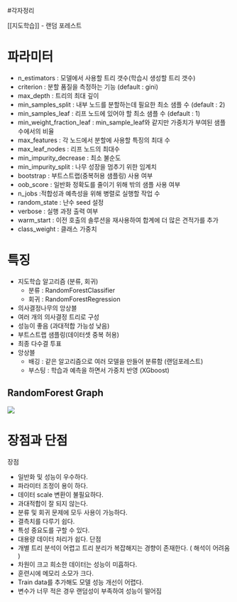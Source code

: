 #각자정리

[[지도학습]] - 랜덤 포레스트
# 파라미터
- n_estimators : 모델에서 사용할 트리 갯수(학습시 생성할 트리 갯수)
- criterion : 분할 품질을 측정하는 기능 (default : gini)
- max_depth : 트리의 최대 깊이
- min_samples_split : 내부 노드를 분할하는데 필요한 최소 샘플 수 (default : 2)
- min_samples_leaf : 리프 노드에 있어야 할 최소 샘플 수 (default : 1)
- min_weight_fraction_leaf : min_sample_leaf와 같지만 가중치가 부여된 샘플 수에서의 비율
- max_features : 각 노드에서 분할에 사용할 특징의 최대 수
- max_leaf_nodes : 리프 노드의 최대수
- min_impurity_decrease : 최소 불순도
- min_impurity_split : 나무 성장을 멈추기 위한 임계치
- bootstrap : 부트스트랩(중복허용 샘플링) 사용 여부
- oob_score : 일반화 정확도를 줄이기 위해 밖의 샘플 사용 여부
- n_jobs :적합성과 예측성을 위해 병렬로 실행할 작업 수
- random_state : 난수 seed 설정
- verbose : 실행 과정 출력 여부
- warm_start : 이전 호출의 솔루션을 재사용하여 합계에 더 많은 견적가를 추가
- class_weight : 클래스 가중치

# 특징
- 지도학습 알고리즘 (분류, 회귀)
	- 분류 : RandomForestClassifier
	- 회귀 : RandomForestRegression
- 의사결정나무의 앙상블
- 여러 개의 의사결정 트리로 구성
- 성능이 좋음 (과대적합 가능성 낮음)
- 부트스트랩 샘플링(데이터셋 중복 허용)
- 최종 다수결 투표
- 앙상블
	- 배깅 : 같은 알고리즘으로 여러 모델을 만들어 분류함 (랜덤포레스트)
	- 부스팅 : 학습과 예측을 하면서 가중치 반영 (XGboost)
## RandomForest Graph
![](https://i.imgur.com/g1E4lbt.png)


# 장점과 단점
장점
- 일반화 및 성능이 우수하다.
- 파라미터 조정이 용이 하다.
- 데이터 scale 변환이 불필요하다.
- 과대적합이 잘 되지 않는다.
- 분류 및 회귀 문제에 모두 사용이 가능하다.
- 결측치를 다루기 쉽다.
- 특성 중요도를 구할 수 있다.
- 대용량 데이터 처리가 쉽다.
단점
- 개별 트리 분석이 어렵고 트리 분리가 복잡해지는 경향이 존재한다. ( 해석이 어려움 )
- 차원이 크고 희소한 데이터는 성능이 미흡하다.
- 훈련시에 메모리 소모가 크다.
- Train data를 추가해도 모델 성능 개선이 어렵다.
- 변수가 너무 적은 경우 랜덤성이 부족하여 성능이 떨어짐